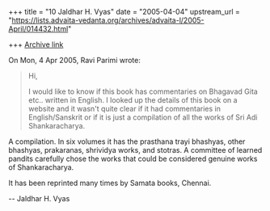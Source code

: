 +++
title = "10 Jaldhar H. Vyas"
date = "2005-04-04"
upstream_url = "https://lists.advaita-vedanta.org/archives/advaita-l/2005-April/014432.html"

+++
[Archive link](https://lists.advaita-vedanta.org/archives/advaita-l/2005-April/014432.html)

On Mon, 4 Apr 2005, Ravi Parimi wrote:

> Hi,
>
>  I would like to know if this book has commentaries on Bhagavad Gita
> etc.. written in English. I looked up the details of this book on a
> website and it wasn't quite clear if it had commentaries in
> English/Sanskrit or if it is just a compilation of all the works of
> Sri Adi Shankaracharya.
>

A compilation.  In six volumes it has the prasthana trayi bhashyas, other
bhashyas, prakaranas, shrividya works, and stotras.  A committee of
learned pandits carefully chose the works that could be considered genuine
works of Shankaracharya.

It has been reprinted many times by Samata books, Chennai.


-- 
Jaldhar H. Vyas <jaldhar at braincells.com>


